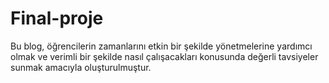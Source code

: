 # Final-proje
  Bu blog, öğrencilerin zamanlarını etkin bir şekilde yönetmelerine yardımcı olmak ve verimli bir şekilde nasıl çalışacakları konusunda değerli tavsiyeler sunmak amacıyla oluşturulmuştur. 
